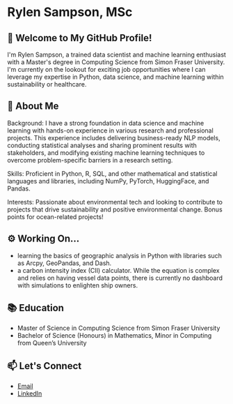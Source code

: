 # Rylen Sampson, MSc
## 🏡 Welcome to My GitHub Profile!
I'm Rylen Sampson, a trained data scientist and machine learning enthusiast with a Master's degree in Computing Science from Simon Fraser University. I'm currently on the lookout for exciting job opportunities where I can leverage my expertise in Python, data science, and machine learning within sustainability or healthcare.

## 🌊 About Me
Background: I have a strong foundation in data science and machine learning with hands-on experience in various research and professional projects. This experience includes delivering business-ready NLP models, conducting statistical analyses and sharing prominent results with stakeholders, and modifying existing machine learning techniques to overcome problem-specific barriers in a research setting.

Skills: Proficient in Python, R, SQL, and other mathematical and statistical languages and libraries, including NumPy, PyTorch, HuggingFace, and Pandas.

Interests: Passionate about environmental tech and looking to contribute to projects that drive sustainability and positive environmental change. Bonus points for ocean-related projects!

## ⚙️ Working On...
- learning the basics of geographic analysis in Python with libraries such as Arcpy, GeoPandas, and Dash.
- a carbon intensity index (CII) calculator. While the equation is complex and relies on having vessel data points, there is currently no dashboard with simulations to enlighten ship owners.

## 📚 Education
- Master of Science in Computing Science from Simon Fraser University
- Bachelor of Science (Honours) in Mathematics, Minor in Computing from Queen’s University

## 📫 Let's Connect
- [Email](rylen.s3@outlook.com)
- [LinkedIn](https://www.linkedin.com/in/rylensampson/)
